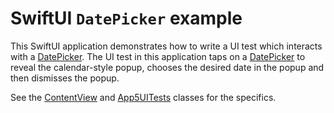 # SwiftUI `DatePicker` example

This SwiftUI application demonstrates how to write a UI test which interacts with a [DatePicker](https://developer.apple.com/documentation/swiftui/datepicker). The UI test in this application taps on a [DatePicker](https://developer.apple.com/documentation/swiftui/datepicker) to reveal the calendar-style popup, chooses the desired date in the popup and then dismisses the popup.

See the [ContentView](App5/App5/ContentView.swift) and [App5UITests](App5/App5UITests/App5UITests.swift) classes for the specifics.
